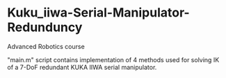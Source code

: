 # Kuku_iiwa-Serial-Manipulator-Redunduncy
Advanced Robotics course

"main.m" script contains implementation of 4 methods used for solving IK of a 7-DoF redundant KUKA IIWA serial manipulator.
